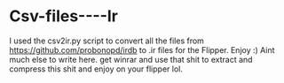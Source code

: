 # Csv-files----Ir
I used the csv2ir.py script to convert all the files from https://github.com/probonopd/irdb to .ir files for the Flipper. Enjoy :)
Aint much else to write here. get winrar and use that shit to extract and compress this shit and enjoy on your flipper lol.

